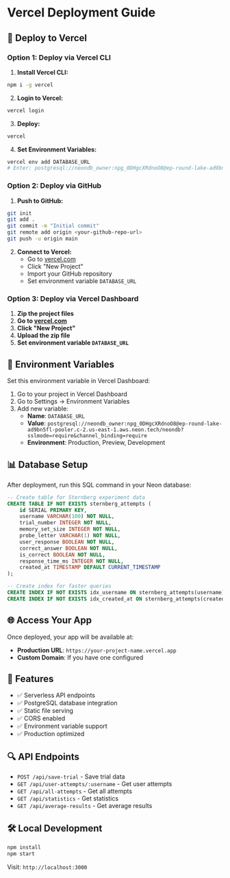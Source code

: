 # Vercel Deployment Guide

## 🚀 Deploy to Vercel

### Option 1: Deploy via Vercel CLI

1. **Install Vercel CLI:**
```bash
npm i -g vercel
```

2. **Login to Vercel:**
```bash
vercel login
```

3. **Deploy:**
```bash
vercel
```

4. **Set Environment Variables:**
```bash
vercel env add DATABASE_URL
# Enter: postgresql://neondb_owner:npg_0DHgcXRdnoO8@ep-round-lake-ad9bn5fl-pooler.c-2.us-east-1.aws.neon.tech/neondb?sslmode=require&channel_binding=require
```

### Option 2: Deploy via GitHub

1. **Push to GitHub:**
```bash
git init
git add .
git commit -m "Initial commit"
git remote add origin <your-github-repo-url>
git push -u origin main
```

2. **Connect to Vercel:**
   - Go to [vercel.com](https://vercel.com)
   - Click "New Project"
   - Import your GitHub repository
   - Set environment variable `DATABASE_URL`

### Option 3: Deploy via Vercel Dashboard

1. **Zip the project files**
2. **Go to [vercel.com](https://vercel.com)**
3. **Click "New Project"**
4. **Upload the zip file**
5. **Set environment variable `DATABASE_URL`**

## 🔧 Environment Variables

Set this environment variable in Vercel Dashboard:

1. Go to your project in Vercel Dashboard
2. Go to Settings → Environment Variables
3. Add new variable:
   - **Name**: `DATABASE_URL`
   - **Value**: `postgresql://neondb_owner:npg_0DHgcXRdnoO8@ep-round-lake-ad9bn5fl-pooler.c-2.us-east-1.aws.neon.tech/neondb?sslmode=require&channel_binding=require`
   - **Environment**: Production, Preview, Development

## 📊 Database Setup

After deployment, run this SQL command in your Neon database:

```sql
-- Create table for Sternberg experiment data
CREATE TABLE IF NOT EXISTS sternberg_attempts (
    id SERIAL PRIMARY KEY,
    username VARCHAR(100) NOT NULL,
    trial_number INTEGER NOT NULL,
    memory_set_size INTEGER NOT NULL,
    probe_letter VARCHAR(1) NOT NULL,
    user_response BOOLEAN NOT NULL,
    correct_answer BOOLEAN NOT NULL,
    is_correct BOOLEAN NOT NULL,
    response_time_ms INTEGER NOT NULL,
    created_at TIMESTAMP DEFAULT CURRENT_TIMESTAMP
);

-- Create index for faster queries
CREATE INDEX IF NOT EXISTS idx_username ON sternberg_attempts(username);
CREATE INDEX IF NOT EXISTS idx_created_at ON sternberg_attempts(created_at);
```

## 🌐 Access Your App

Once deployed, your app will be available at:
- **Production URL**: `https://your-project-name.vercel.app`
- **Custom Domain**: If you have one configured

## 📝 Features

- ✅ Serverless API endpoints
- ✅ PostgreSQL database integration
- ✅ Static file serving
- ✅ CORS enabled
- ✅ Environment variable support
- ✅ Production optimized

## 🔍 API Endpoints

- `POST /api/save-trial` - Save trial data
- `GET /api/user-attempts/:username` - Get user attempts
- `GET /api/all-attempts` - Get all attempts
- `GET /api/statistics` - Get statistics
- `GET /api/average-results` - Get average results

## 🛠️ Local Development

```bash
npm install
npm start
```

Visit: `http://localhost:3000`
